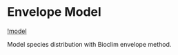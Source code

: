 Envelope Model
=============

[!model](https://cloud.githubusercontent.com/assets/173906/4108389/99dbc590-31d6-11e4-9651-943875814e55.png)

Model species distribution with Bioclim envelope method.
